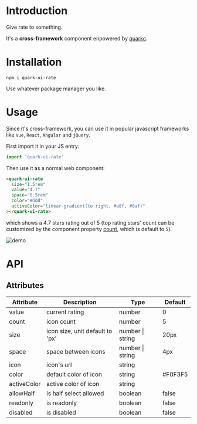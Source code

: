 # Introduction
Give rate to something.

It's a **cross-framework** component enpowered by [quarkc](https://quark.hellobike.com/#/en-US/docs/introduce).

# Installation

```
npm i quark-ui-rate
```

Use whatever package manager you like.

# Usage
Since it's cross-framework, you can use it in popular javascript frameworks like `Vue`, `React`, `Angular` and `jQuery`.

First import it in your JS entry:
```js
import 'quark-ui-rate'
```
Then use it as a normal web component:
```html
<quark-ui-rate
  size="1.5rem"
  value="4.7"
  space="0.5rem"
  color="#ddd"
  activeColor="linear-gradient(to right, #a8f, #8af)"
></quark-ui-rate>
```
which shows a 4.7 stars rating out of 5 (top rating stars' count can be customized by the component property [count](#attributes), which is default to `5`).

![demo](https://m.hellobike.com/resource/helloyun/18121/VznpvxD0Zr.png?x-oss-process=image/quality,q_80)

# API

## Attributes

| Attribute   | Description                     | Type             | Default |
| ----------- | ------------------------------- | ---------------- | ------- |
| value       | current rating                  | number           | 0       |
| count       | icon count                      | number           | 5       |
| size        | icon size, unit default to 'px' | number \| string | 20px    |
| space       | space between icons             | number \| string | 4px     |
| icon        | icon's url                      | string           |         |
| color       | default color of icon           | string           | #F0F3F5 |
| activeColor | active color of icon            | string           |         |
| allowHalf   | is half select allowed          | boolean          | false   |
| readonly    | is readonly                     | boolean          | false   |
| disabled    | is disabled                     | boolean          | false   |


